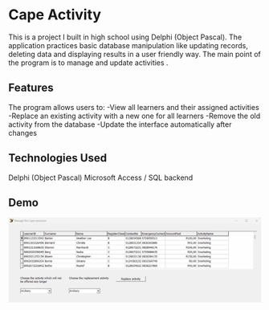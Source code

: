 # Cape Activity 

This is a project I built in high school using Delphi (Object Pascal). The application practices basic database manipulation like updating records, deleting data and displaying results in a user friendly way. The main point of the program is to manage and update activities .

##  Features
The program allows users to:
-View all learners and their assigned activities
-Replace an existing activity with a new one for all learners
-Remove the old activity from the database
-Update the interface automatically after changes

## Technologies Used
Delphi (Object Pascal)
Microsoft Access / SQL backend

##  Demo
![Demo Vid](https://github.com/528hloni/Cape-Excursion/blob/main/Screenshots/Demo%20vid.gif)

